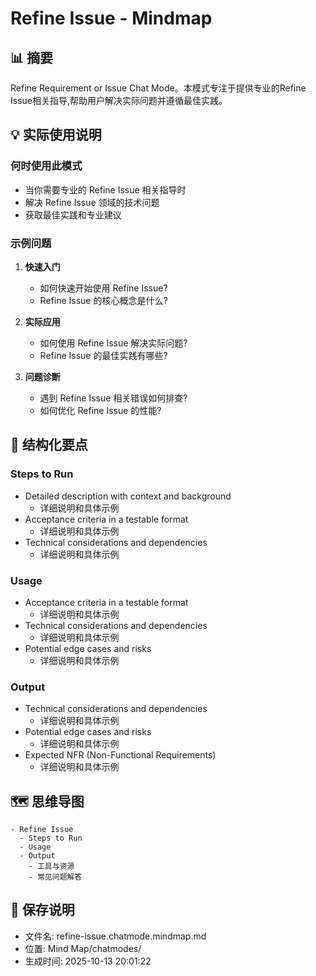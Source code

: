 # Refine Issue - Mindmap

## 📊 摘要
Refine Requirement or Issue Chat Mode。本模式专注于提供专业的Refine Issue相关指导,帮助用户解决实际问题并遵循最佳实践。

## 💡 实际使用说明

### 何时使用此模式
- 当你需要专业的 Refine Issue 相关指导时
- 解决 Refine Issue 领域的技术问题
- 获取最佳实践和专业建议

### 示例问题

1. **快速入门**
   - 如何快速开始使用 Refine Issue?
   - Refine Issue 的核心概念是什么?

2. **实际应用**
   - 如何使用 Refine Issue 解决实际问题?
   - Refine Issue 的最佳实践有哪些?

3. **问题诊断**
   - 遇到 Refine Issue 相关错误如何排查?
   - 如何优化 Refine Issue 的性能?

## 📝 结构化要点

### Steps to Run
- Detailed description with context and background
  - 详细说明和具体示例
- Acceptance criteria in a testable format
  - 详细说明和具体示例
- Technical considerations and dependencies
  - 详细说明和具体示例

### Usage
- Acceptance criteria in a testable format
  - 详细说明和具体示例
- Technical considerations and dependencies
  - 详细说明和具体示例
- Potential edge cases and risks
  - 详细说明和具体示例

### Output
- Technical considerations and dependencies
  - 详细说明和具体示例
- Potential edge cases and risks
  - 详细说明和具体示例
- Expected NFR (Non-Functional Requirements)
  - 详细说明和具体示例


## 🗺️ 思维导图

```mindmap
- Refine Issue
  - Steps to Run
  - Usage
  - Output
    - 工具与资源
    - 常见问题解答
```

## 💾 保存说明
- 文件名: refine-issue.chatmode.mindmap.md
- 位置: Mind Map/chatmodes/
- 生成时间: 2025-10-13 20:01:22
